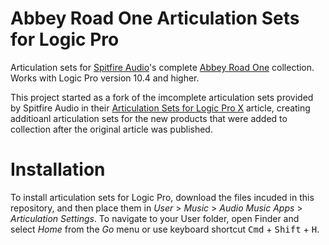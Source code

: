 # Abbey Road One Articulation Sets for Logic Pro
Articulation sets for [Spitfire Audio](https://www.spitfireaudio.com/)'s complete [Abbey Road One](https://www.spitfireaudio.com/abbey-road-one) collection. Works with Logic Pro version 10.4 and higher.

This project started as a fork of the imcomplete articulation sets provided by Spitfire Audio in their [Articulation Sets for Logic Pro X](https://spitfireaudio.zendesk.com/hc/en-us/articles/360018909538-Articulation-Sets-for-Logic-Pro-X) article, creating additioanl articulation sets for the  new products that were added to collection after the original article was published.

# Installation
To install articulation sets for Logic Pro, download the files incuded in this repository, and then place them in _User_ > _Music_ > _Audio Music Apps_ > _Articulation Settings_. To navigate to your User folder, open Finder and select _Home_ from the _Go_ menu or use keyboard shortcut <kbd>Cmd</kbd> + <kbd>Shift</kbd> + <kbd>H</kbd>. 
